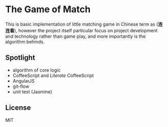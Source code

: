 The Game of Match
=================

This is basic implementation of little matching game in Chinese term as
(**连连看**), however the project itself particular focus on project
development and technology rather than game play, and more importantly is the
algorithm behinds.


Spotlight
---------

- algorithm of core logic
- CoffeeScript and *Literate* CoffeeScript
- AngularJS
- git-flow
- unit test (Jasmine)


License
-------
MIT

